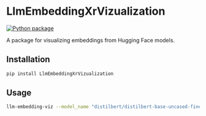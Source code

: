 # LlmEmbeddingXrVizualization
[![Python package](https://github.com/rmr327/LlmEmbeddingXrVizualization/actions/workflows/python-package.yml/badge.svg)](https://github.com/rmr327/LlmEmbeddingXrVizualization/actions/workflows/python-package.yml)

A package for visualizing embeddings from Hugging Face models.

## Installation

```bash
pip install LlmEmbeddingXrVizualization
```

## Usage

```bash
llm-embedding-viz --model_name "distilbert/distilbert-base-uncased-finetuned-sst-2-english" --words "example,words,here" --domains "games,trading,school" -s
```
